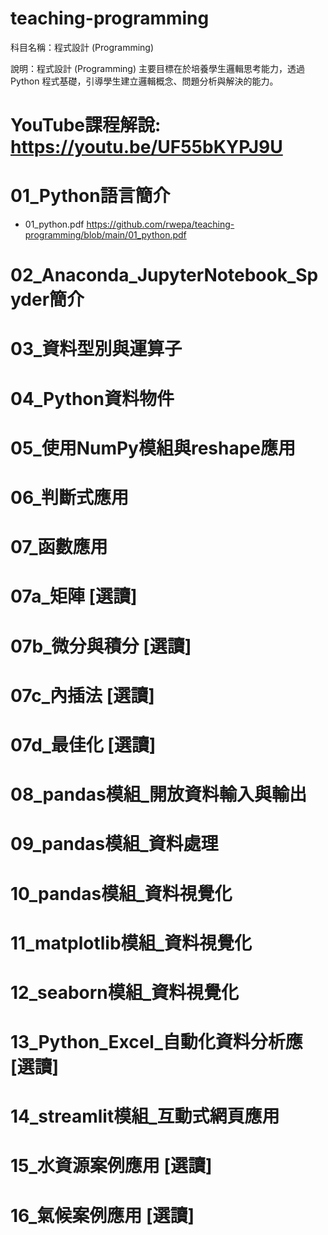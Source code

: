 # teaching-programming

科目名稱：程式設計 (Programming)

說明：程式設計 (Programming) 主要目標在於培養學生邏輯思考能力，透過 Python 程式基礎，引導學生建立邏輯概念、問題分析與解決的能力。

# YouTube課程解說: https://youtu.be/UF55bKYPJ9U

# 01_Python語言簡介

+ 01_python.pdf https://github.com/rwepa/teaching-programming/blob/main/01_python.pdf

# 02_Anaconda_JupyterNotebook_Spyder簡介

# 03_資料型別與運算子

# 04_Python資料物件

# 05_使用NumPy模組與reshape應用

# 06_判斷式應用

# 07_函數應用

# 07a_矩陣 [選讀]

# 07b_微分與積分 [選讀]

# 07c_內插法 [選讀]

# 07d_最佳化 [選讀]

# 08_pandas模組_開放資料輸入與輸出

# 09_pandas模組_資料處理

# 10_pandas模組_資料視覺化

# 11_matplotlib模組_資料視覺化

# 12_seaborn模組_資料視覺化

# 13_Python_Excel_自動化資料分析應 [選讀]

# 14_streamlit模組_互動式網頁應用

# 15_水資源案例應用 [選讀]

# 16_氣候案例應用 [選讀]

